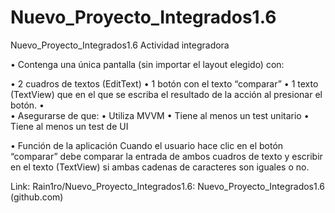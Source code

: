 # Nuevo_Proyecto_Integrados1.6
Nuevo_Proyecto_Integrados1.6
Actividad integradora

•	Contenga una única pantalla (sin importar el layout elegido) con:

•	2 cuadros de textos (EditText) 
•	1 botón con el texto “comparar”
•	1 texto (TextView) que en el que se escriba el resultado de la acción al presionar el botón.
•	
•	Asegurarse de que:
•	Utiliza MVVM
•	Tiene al menos un test unitario
•	Tiene al menos un test de UI

•	Función de la aplicación
Cuando el usuario hace clic en el botón “comparar” debe comparar la entrada de ambos cuadros de texto y escribir en el texto (TextView) si ambas cadenas de caracteres son iguales o no.

Link: Rain1ro/Nuevo_Proyecto_Integrados1.6: Nuevo_Proyecto_Integrados1.6 (github.com)
